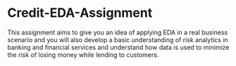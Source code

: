 # Credit-EDA-Assignment
This assignment aims to give you an idea of applying EDA in a real business scenario and you will also develop a basic understanding of risk analytics in banking and financial services and understand how data is used to minimize the risk of losing money while lending to customers.
